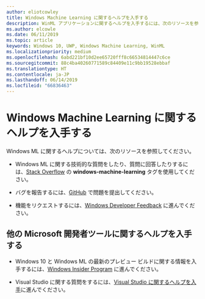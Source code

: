 ```yaml
---
author: eliotcowley
title: Windows Machine Learning に関するヘルプを入手する
description: WinML アプリケーションに関するヘルプを入手するには、次のリソースを参照してください。
ms.author: elcowle
ms.date: 06/11/2019
ms.topic: article
keywords: Windows 10, UWP, Windows Machine Learning, WinML
ms.localizationpriority: medium
ms.openlocfilehash: 6abd221bf10d2ee65720fff8c66534814447c6ce
ms.sourcegitcommit: 88c4ba40260771589c84409e11c9bb19528ebbaf
ms.translationtype: HT
ms.contentlocale: ja-JP
ms.lasthandoff: 06/14/2019
ms.locfileid: "66836463"
---
```

# <a name="get-help-with-windows-machine-learning"></a>Windows Machine Learning に関するヘルプを入手する

Windows ML に関するヘルプについては、次のリソースを参照してください。

* Windows ML に関する技術的な質問をしたり、質問に回答したりするには、[Stack Overflow](https://stackoverflow.com/questions/tagged/windows-machine-learning) の **windows-machine-learning** タグを使用してください。

* バグを報告するには、[GitHub](https://github.com/Microsoft/Windows-Machine-Learning/issues) で問題を提出してください。

* 機能をリクエストするには、[Windows Developer Feedback](https://wpdev.uservoice.com/) に進んでください。

## <a name="get-help-with-other-microsoft-developer-tools"></a>他の Microsoft 開発者ツールに関するヘルプを入手する

* Windows 10 と Windows ML の最新のプレビュー ビルドに関する情報を入手するには、[Windows Insider Program](https://insider.windows.com/) に進んでください。

* Visual Studio に関する質問をするには、[Visual Studio に関するヘルプを入手](https://visualstudio.microsoft.com/vs/support/)に進んでください。
